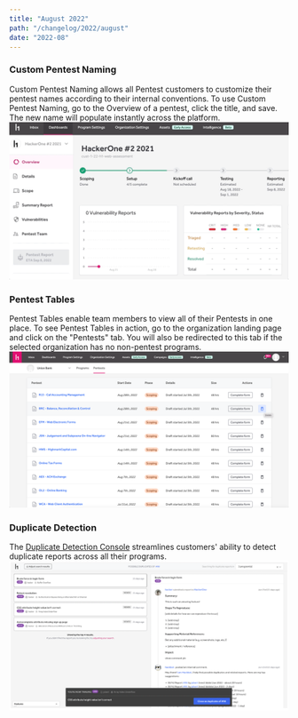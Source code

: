 ```yaml
---
title: "August 2022"
path: "/changelog/2022/august"
date: "2022-08"
---
```



### Custom Pentest Naming
Custom Pentest Naming allows all Pentest customers to customize their pentest names according to their internal conventions. To use Custom Pentest Naming, go to the Overview of a pentest, click the title, and save. The new name will populate instantly across the platform.
![Custom Pentest Naming](./images/CustomPentestNaming.gif)

### Pentest Tables
Pentest Tables enable team members to view all of their Pentests in one place. To see Pentest Tables in action, go to the organization landing page and click on the "Pentests" tab. You will also be redirected to this tab if the selected organization has no non-pentest programs.
![Pentest Tables](./images/pentest_tables.png)

### Duplicate Detection
The [Duplicate Detection Console](/programs/duplicate-detection.html) streamlines customers' ability to detect duplicate reports across all their programs.
![Dupe detection console](./images/dupe-detection-2.png)
